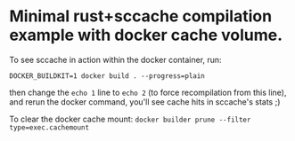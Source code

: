 # Minimal rust+sccache compilation example with docker cache volume.

To see sccache in action within the docker container, run:

`DOCKER_BUILDKIT=1 docker build . --progress=plain`

then change the `echo 1` line to `echo 2` (to force recompilation from this line), and rerun the docker command, you'll see cache hits in sccache's stats ;)


To clear the docker cache mount:
`docker builder prune --filter type=exec.cachemount`

